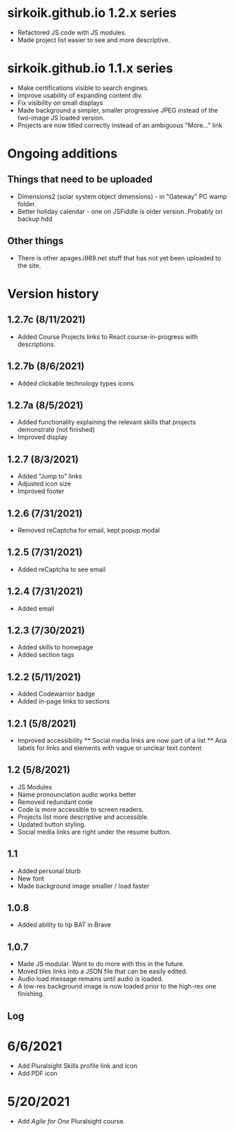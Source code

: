 # sirkoik.github.io 1.2.x series
* Refactored JS code with JS modules.
* Made project list easier to see and more descriptive.

# sirkoik.github.io 1.1.x series
* Make certifications visible to search engines.
* Improve usability of expanding content div.
* Fix visibility on small displays
* Made background a simpler, smaller progressive JPEG instead of the two-image JS loaded version.
* Projects are now titled correctly instead of an ambiguous "More..." link

# Ongoing additions

## Things that need to be uploaded
* Dimensions2 (solar system object dimensions) - in "Gateway" PC wamp folder.
* Better holiday calendar - one on JSFiddle is older version. Probably on backup hdd

## Other things
* There is other apages.i989.net stuff that has not yet been uploaded to the site.

# Version history

## 1.2.7c (8/11/2021)
* Added Course Projects links to React course-in-progress with descriptions.

## 1.2.7b (8/6/2021)
* Added clickable technology types icons

## 1.2.7a (8/5/2021)
* Added functionality explaining the relevant skills that projects demonstrate (not finished)
* Improved display

## 1.2.7 (8/3/2021)
* Added "Jump to" links
* Adjusted icon size
* Improved footer

## 1.2.6 (7/31/2021)
* Removed reCaptcha for email, kept popup modal

## 1.2.5 (7/31/2021)
* Added reCaptcha to see email

## 1.2.4 (7/31/2021)
* Added email

## 1.2.3 (7/30/2021)
* Added skills to homepage
* Added section tags

## 1.2.2 (5/11/2021)
* Added Codewarrior badge
* Added in-page links to sections

## 1.2.1 (5/8/2021)
* Improved accessibility
** Social media links are now part of a list
** Aria labels for links and elements with vague or unclear text content

## 1.2 (5/8/2021)
* JS Modules
* Name pronounciation audio works better
* Removed redundant code
* Code is more accessible to screen readers.
* Projects list more descriptive and accessible.
* Updated button styling.
* Social media links are right under the resume button.

## 1.1
* Added personal blurb
* New font
* Made background image smaller / load faster

## 1.0.8
* Added ability to tip BAT in Brave

## 1.0.7
* Made JS modular. Want to do more with this in the future.
* Moved tiles links into a JSON file that can be easily edited.
* Audio load message remains until audio is loaded.
* A low-res background image is now loaded prior to the high-res one finishing.

## Log
# 6/6/2021
* Add Pluralsight Skills profile link and icon
* Add PDF icon

# 5/20/2021
* Add <i>Agile for One</i> Pluralsight course.